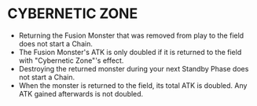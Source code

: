 # CYBERNETIC ZONE

*   Returning the Fusion Monster that was removed from play to the field does not start a Chain.
*   The Fusion Monster's ATK is only doubled if it is returned to the field with "Cybernetic Zone"'s effect.
*   Destroying the returned monster during your next Standby Phase does not start a Chain.
*   When the monster is returned to the field, its total ATK is doubled. Any ATK gained afterwards is not doubled.
